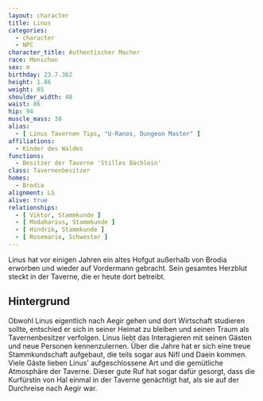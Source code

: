 ```yaml
---
layout: character
title: Linus
categories:
  - character
  - NPC
character_title: Authentischer Macher
race: Menschen
sex: m
birthday: 23.7.362
height: 1.86
weight: 85
shoulder_width: 48
waist: 86
hip: 94
muscle_mass: 38
alias:
  - [ Linus Tavernen Tips, "U-Ranos, Dungeon Master" ]
affiliations:
  - Kinder des Waldes
functions:
  - Besitzer der Taverne 'Stilles Bächlein'
class: Tavernenbesitzer
homes:
  - Brodia
alignment: LG
alive: true
relationships:
  - [ Viktor, Stammkunde ]
  - [ Modaharius, Stammkunde ]
  - [ Hindrik, Stammkunde ]
  - [ Rosemarie, Schwester ]
---
```


Linus hat vor einigen Jahren ein altes Hofgut außerhalb von Brodia erworben und wieder auf Vordermann gebracht. Sein
gesamtes Herzblut steckt in der Taverne, die er heute dort betreibt.

<!--more-->

## Hintergrund

Obwohl Linus eigentlich nach Aegir gehen und dort Wirtschaft studieren sollte, entschied er sich in seiner Heimat zu
bleiben und seinen Traum als Tavernenbesitzer verfolgen. Linus liebt das Interagieren mit seinen Gästen und neue
Personen kennenzulernen. Über die Jahre hat er sich eine treue Stammkundschaft aufgebaut, die teils sogar aus Nifl und
Daein kommen. Viele Gäste lieben Linus' aufgeschlossene Art und die gemütliche Atmosphäre der Taverne. Dieser gute Ruf
hat sogar dafür gesorgt, dass die Kurfürstin von Hal einmal in der Taverne genächtigt hat, als sie auf der Durchreise
nach Aegir war.